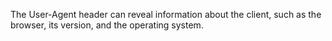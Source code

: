 The User-Agent header can reveal information about the client, such as
the browser, its version, and the operating system.
